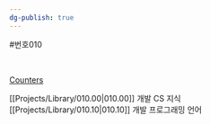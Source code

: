 ```yaml
---
dg-publish: true
---
```

#번호010

<script type="text/javascript" src="https://www.counters-free.net/count/djwq"></script><br>
 <a href='http://www.freevisitorcounters.com'>Counters</a> <script type='text/javascript' src='https://whomania.com/ctr?id=8bc628dccd4cc3ac3fa64ffaaecf94185432d886'></script>

[[Projects/Library/010.00\|010.00]] 개발 CS 지식
[[Projects/Library/010.10\|010.10]] 개발 프로그래밍 언어